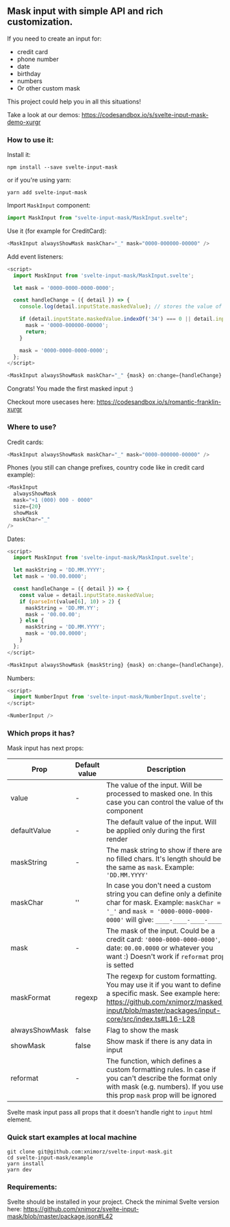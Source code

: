 ## Mask input with simple API and rich customization.

If you need to create an input for:

- credit card
- phone number
- date
- birthday
- numbers
- Or other custom mask

This project could help you in all this situations!

Take a look at our demos: https://codesandbox.io/s/svelte-input-mask-demo-xurgr

### How to use it:

Install it:

```
npm install --save svelte-input-mask
```

or if you're using yarn:

```
yarn add svelte-input-mask
```

Import `MaskInput` component:

```js
import MaskInput from "svelte-input-mask/MaskInput.svelte";
```

Use it (for example for CreditCard):

```js
<MaskInput alwaysShowMask maskChar="_" mask="0000-000000-00000" />
```

Add event listeners:

```js
<script>
  import MaskInput from 'svelte-input-mask/MaskInput.svelte';

  let mask = '0000-0000-0000-0000';

  const handleChange = ({ detail }) => {
    console.log(detail.inputState.maskedValue); // stores the value of input

    if (detail.inputState.maskedValue.indexOf('34') === 0 || detail.inputState.maskedValue.indexOf('37') === 0) {
      mask = '0000-000000-00000';
      return;
    }

    mask = '0000-0000-0000-0000';
  };
</script>

<MaskInput alwaysShowMask maskChar="_" {mask} on:change={handleChange} />
```

Congrats! You made the first masked input :)

Checkout more usecases here: https://codesandbox.io/s/romantic-franklin-xurgr

### Where to use?

Credit cards:

```js
<MaskInput alwaysShowMask maskChar="_" mask="0000-000000-00000" />
```

Phones (you still can change prefixes, country code like in credit card example):

```js
<MaskInput
  alwaysShowMask
  mask="+1 (000) 000 - 0000"
  size={20}
  showMask
  maskChar="_"
/>
```

Dates:

```js
<script>
  import MaskInput from 'svelte-input-mask/MaskInput.svelte';

  let maskString = 'DD.MM.YYYY';
  let mask = '00.00.0000';

  const handleChange = ({ detail }) => {
    const value = detail.inputState.maskedValue;
    if (parseInt(value[6], 10) > 2) {
      maskString = 'DD.MM.YY';
      mask = '00.00.00';
    } else {
      maskString = 'DD.MM.YYYY';
      mask = '00.00.0000';
    }
  };
</script>

<MaskInput alwaysShowMask {maskString} {mask} on:change={handleChange}/>
```

Numbers:

```js
<script>
  import NumberInput from 'svelte-input-mask/NumberInput.svelte';
</script>

<NumberInput />
```

### Which props it has?

Mask input has next props:

| Prop           | Default value | Description                                                                                                                                                                                            |
| -------------- | ------------- | ------------------------------------------------------------------------------------------------------------------------------------------------------------------------------------------------------ |
| value          | -             | The value of the input. Will be processed to masked one. In this case you can control the value of the component                                                                                       |
| defaultValue   | -             | The default value of the input. Will be applied only during the first render                                                                                                                           |
| maskString     | -             | The mask string to show if there are no filled chars. It's length should be the same as `mask`. Example: `'DD.MM.YYYY'`                                                                                |
| maskChar       | ''            | In case you don't need a custom string you can define only a definite char for mask. Example: `maskChar = '_'` and `mask = '0000-0000-0000-0000'` will give: `____-____-____-____`                     |
| mask           | -             | The mask of the input. Could be a credit card: `'0000-0000-0000-0000'`, date: `00.00.0000` or whatever you want :) Doesn't work if `reformat` prop is setted                                           |
| maskFormat     | regexp        | The regexp for custom formatting. You may use it if you want to define a specific mask. See example here: https://github.com/xnimorz/masked-input/blob/master/packages/input-core/src/index.ts#L16-L28 |
| alwaysShowMask | false         | Flag to show the mask                                                                                                                                                                                  |
| showMask       | false         | Show mask if there is any data in input                                                                                                                                                                |
| reformat       | -             | The function, which defines a custom formatting rules. In case if you can't describe the format only with mask (e.g. numbers). If you use this prop `mask` prop will be ignored                        |

Svelte mask input pass all props that it doesn't handle right to `input` html element.

### Quick start examples at local machine

```
git clone git@github.com:xnimorz/svelte-input-mask.git
cd svelte-input-mask/example
yarn install
yarn dev
```

### Requirements:

Svelte should be installed in your project. Check the minimal Svelte version here: https://github.com/xnimorz/svelte-input-mask/blob/master/package.json#L42
